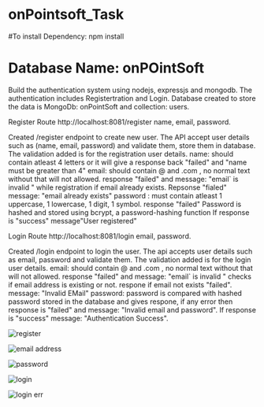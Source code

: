 # onPointsoft_Task
#To install Dependency:  npm install

# Database Name: onPOintSoft

Build the authentication system using nodejs, expressjs and mongodb. The authentication includes Registertration and Login.
Database created to store the data is MongoDb: onPointSoft  and collection: users.

Register Route
http://localhost:8081/register
name, email, password.

Created /register endpoint to create new user. The API accept user details such as (name, email, password) and validate them, store them in database.
The validation added is for the registration user details.
name: should contain atleast 4 letters or it will give a response back "failed" and "name must be greater than 4"
email: should contain @ and .com , no normal text without that will not allowed. response "failed" and message: "email` is invalid " 
while registration if email already exists. Repsonse "fialed" message: "email already exists"
password : must contain atleast 1 uppercase, 1 lowercase, 1 digit, 1 symbol.  response "failed"
Password is hashed and stored using bcrypt, a password-hashing function
If response is "success" message"User registered"

Login Route
http://localhost:8081/login
email, password.


Created /login endpoint to login the user. The api accepts user details such as email, password and validate them.
The validation added is for the login user details.
email: should contain @ and .com , no normal text without that will not allowed. response "failed" and message: "email` is invalid " 
checks if email address is existing or not. respone if email not exists "failed". message: "Invalid EMail"
password: password is compared with hashed password stored in the database and gives respone, if any error then response is "failed" and message: "Invalid email and password".
If response is "success" message: "Authentication Success".


![register](https://github.com/ANISH-18/onPointsoft_Task/assets/123977257/5bc3ed89-a4fa-498b-89a4-36ca3674ce8c)

![email address](https://github.com/ANISH-18/onPointsoft_Task/assets/123977257/cea12560-071c-4e01-b593-a546aa8f6e00)

![password](https://github.com/ANISH-18/onPointsoft_Task/assets/123977257/7b8e4cd2-22f5-439d-98e8-7f9202af5615)

![login](https://github.com/ANISH-18/onPointsoft_Task/assets/123977257/262a7618-6e6b-4c54-999d-870f7dbb10f3)

![login err](https://github.com/ANISH-18/onPointsoft_Task/assets/123977257/162e3a8b-5871-455a-a9db-4fe951357d38)

